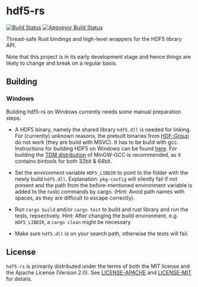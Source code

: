 # hdf5-rs

[![Build Status](https://img.shields.io/travis/aldanor/hdf5-rs.svg)](https://travis-ci.org/aldanor/hdf5-rs) [![Appveyor Build Status](https://img.shields.io/appveyor/ci/aldanor/hdf5-rs.svg)](https://ci.appveyor.com/project/aldanor/hdf5-rs)

Thread-safe Rust bindings and high-level wrappers for the HDF5 library API.

Note that this project is in its early development stage and hence things are likely to change
and break on a regular basis.

## Building

### Windows

Building hdf5-rs on Windows currently needs some manual preparation steps:

* A HDF5 binary, namely the shared library `hdf5.dll` is needed for linking. For (currently) unknown reasons, the prebuilt binaries from [HDF-Group](http://www.hdfgroup.org/) do not work (they are build with MSVC). It has to be build with gcc. Instructions for building HDF5 on Windows can be found [here](http://www.hdfgroup.org/HDF5/release/cmakebuild.html). For building the [TDM distribution](http://tdm-gcc.tdragon.net/) of MinGW-GCC is recommended, as it contains bintools for both 32bit & 64bit.

* Set the environment variable `HDF5_LIBDIR` to point to the folder with the newly build `hdf5.dll`. Explanation: `pkg-config` will silently fail if not present and the path from the before-mentioned environment variable is added to the rustc commands by cargo. (Hint: Avoid path names with spaces, as they are difficult to escape correctly).

* Run `cargo build` and/or `cargo test` to build and rust library and run the tests, repsectively. Hint: After changing the build environment, e.g. `HDF5_LIBDIR`, a `cargo clean` might be necessary.

* Make sure `hdf5.dll` is on your search path, otherwise the tests will fail.


## License

`hdf5-rs` is primarily distributed under the terms of both the MIT license and the
Apache License (Version 2.0). See [LICENSE-APACHE](LICENSE-APACHE) and
[LICENSE-MIT](LICENSE-MIT) for details.
